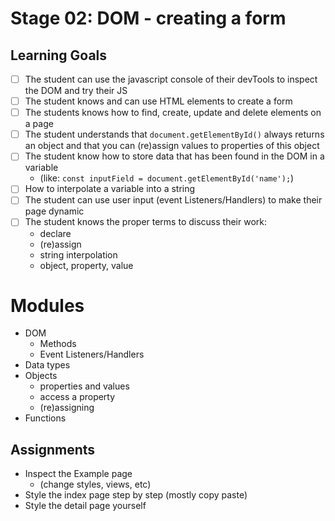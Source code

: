 # Stage 02: DOM - creating a form

## Learning Goals
* [ ] The student can use the javascript console of their devTools to inspect the DOM and try their JS
* [ ] The student knows and can use HTML elements to create a form
* [ ] The students knows how to find, create, update and delete elements on a page
* [ ] The student understands that `document.getElementById()` always returns an object and that you can (re)assign values to properties of this object
* [ ] The student know how to store data that has been found in the DOM in a variable
    * (like: `const inputField = document.getElementById('name');`)
* [ ] How to interpolate a variable into a string
* [ ] The student can use user input (event Listeners/Handlers) to make their page dynamic
* [ ] The student knows the proper terms to discuss their work:
    * declare
    * (re)assign
    * string interpolation
    * object, property, value

# Modules
  * DOM
    * Methods
    * Event Listeners/Handlers
  * Data types
  * Objects
    * properties and values
    * access a property
    * (re)assigning
  * Functions
  

## Assignments
* Inspect the Example page 
    * (change styles, views, etc)
* Style the index page step by step (mostly copy paste)
* Style the detail page yourself


